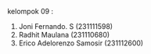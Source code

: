 kelompok 09 :
 1. Joni Fernando. S (231111598)
 2. Radhit Maulana (231110680)
 3. Erico Adelorenzo Samosir (231112600)

